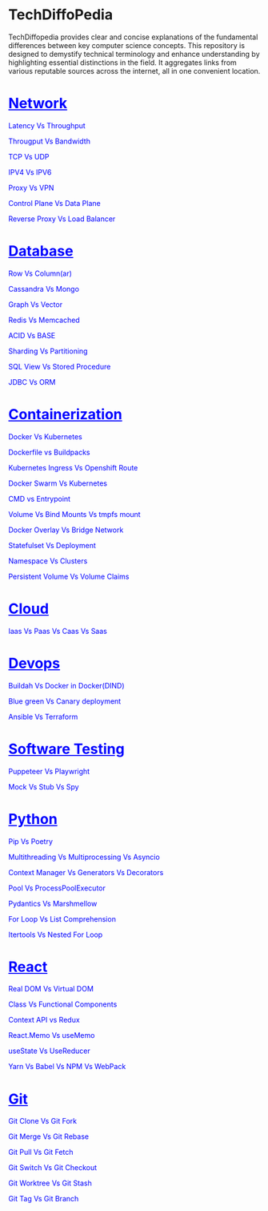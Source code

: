 # TechDiffoPedia
TechDiffopedia provides clear and concise explanations of the fundamental differences between key computer science concepts. This repository is designed to demystify technical terminology and enhance understanding by highlighting essential distinctions in the field. It aggregates links from various reputable sources across the internet, all in one convenient location.



<h1 style="color:blue; text-decoration: underline; font-weight: bold;">Network</h1>
<p>
    <a href="https://aws.amazon.com/compare/the-difference-between-throughput-and-latency/" target="_blank" style="color:blue; text-decoration: none;">Latency Vs Throughput</a>
</p>
<p>
    <a href="https://www.indeed.com/career-advice/career-development/throughput-vs-bandwidth" target="_blank" style="color:blue; text-decoration: none;">Througput Vs Bandwidth</a>
</p>

<p>
    <a href="https://www.spiceworks.com/tech/networking/articles/tcp-vs-udp/" target="_blank" style="color:blue; text-decoration: none;">TCP Vs UDP</a>
</p>
<p>
    <a href="https://aws.amazon.com/compare/the-difference-between-ipv4-and-ipv6/?trk=faq_card" target="_blank" style="color:blue; text-decoration: none;">IPV4 Vs IPV6</a>
</p>
<p>
    <a href="https://aws.amazon.com/compare/the-difference-between-proxy-and-vpn/?trk=faq_card" target="_blank" style="color:blue; text-decoration: none;">Proxy Vs VPN</a>
</p>
<p>
    <a href="https://www.snaplogic.com/blog/data-plane-vs-control-plane-whats-the-difference" target="_blank" style="color:blue; text-decoration: none;">Control Plane Vs Data Plane</a>
</p>
<p>
    <a href="https://www.geeksforgeeks.org/reverse-proxy-vs-load-balancer/" target="_blank" style="color:blue; text-decoration: none;">Reverse Proxy Vs Load Balancer</a>
</p>


<h1 style="color:blue; text-decoration: underline; font-weight: bold;">Database</h1>
    <p>
      <a href="https://dataschool.com/data-modeling-101/row-vs-column-oriented-databases/" target="_blank" style="color:blue; text-decoration: none;">Row Vs Column(ar)</a>
    </p>
    <p>
      <a href="https://www.mongodb.com/resources/compare/cassandra-vs-mongodb" target="_blank" style="color:blue; text-decoration: none;">Cassandra Vs Mongo</a>
    </p>
    <p>
      <a href="https://www.elastic.co/blog/vector-database-vs-graph-database" target="_blank" style="color:blue; text-decoration: none;">Graph Vs Vector</a>
    </p>
    <p>
      <a href="https://www.imaginarycloud.com/blog/redis-vs-memcached" target="_blank" style="color:blue; text-decoration: none;">Redis Vs Memcached</a>
    </p>
    <p>
      <a href="https://aws.amazon.com/compare/the-difference-between-acid-and-base-database/?trk=faq_card" target="_blank" style="color:blue; text-decoration: none;">ACID Vs BASE</a>
    </p>
    <p>
      <a href="https://www.pingcap.com/article/sharding-vs-partitioning-a-detailed-comparison/" target="_blank" style="color:blue; text-decoration: none;">Sharding Vs Partitioning</a>
    </p>
    <p>
      <a href="https://shalinichandr.medium.com/sql-view-and-stored-procedure-56b853fc8e3a" target="_blank" style="color:blue; text-decoration: none;">SQL View Vs Stored Procedure</a>
    </p>
    <p>
      <a href="https://naveen-metta.medium.com/navigating-the-database-landscape-jdbc-vs-orm-92e24db1fbec" target="_blank" style="color:blue; text-decoration: none;">JDBC Vs ORM</a>
    </p>
    
    
    
    
<h1 style="color:blue; text-decoration: underline; font-weight: bold;">Containerization</h1>
    <p>
      <a href="https://www.atlassian.com/microservices/microservices-architecture/kubernetes-vs-docker" target="_blank" style="color:blue; text-decoration: none;">Docker Vs Kubernetes</a>
    </p>
    <p>
      <a href="https://medium.com/@michael.vittrup.larsen/dockerfiles-vs-cloud-native-buildpacks-8acf8149dea1" target="_blank" style="color:blue; text-decoration: none;">Dockerfile vs Buildpacks</a>
    </p>
    <p>
      <a href="https://www.redhat.com/en/blog/kubernetes-ingress-vs-openshift-route" target="_blank" style="color:blue; text-decoration: none;">Kubernetes Ingress Vs Openshift Route</a>
    </p>
    <p>
      <a href="https://betterstack.com/community/guides/scaling-docker/docker-swarm-kubernetes/" target="_blank" style="color:blue; text-decoration: none;">Docker Swarm Vs Kubernetes</a>
    </p>
    <p>
      <a href="https://medium.com/container-talks/understand-cmd-and-entrypoint-differences-in-docker-d11105cc5454" target="_blank" style="color:blue; text-decoration: none;">CMD vs Entrypoint</a>
    </p>
    <p>
      <a href="https://digitalvarys.com/docker-volume-vs-bind-mounts-vs-tmpfs-mount/" target="_blank" style="color:blue; text-decoration: none;">Volume Vs Bind Mounts Vs tmpfs mount</a>
    </p>
    <p>
      <a href="https://devtodevops.com/docker-network-overlay-vs-bridge/" target="_blank" style="color:blue; text-decoration: none;">Docker Overlay Vs Bridge Network</a>
    </p>
    <p>
      <a href="https://spacelift.io/blog/statefulset-vs-deployment" target="_blank" style="color:blue; text-decoration: none;">Statefulset Vs Deployment</a>
    </p>
    <p>
      <a href="https://medium.com/@danielbenhayoun/understanding-kubernetes-namespaces-and-clusters-3065e0602df7#:~:text=In%20Kubernetes%2C%20a%20cluster%20is,for%20the%20names%20of%20resources" target="_blank" style="color:blue; text-decoration: none;">Namespace Vs Clusters</a>
    </p>
    <p>
      <a href="https://www.baeldung.com/ops/kubernetes-pv-vs-pvc" target="_blank" style="color:blue; text-decoration: none;">Persistent Volume Vs Volume Claims</a>
    </p>
    
    
<h1 style="color:blue; text-decoration: underline; font-weight: bold;">Cloud</h1>
    <p>
      <a href="https://cloud.google.com/learn/paas-vs-iaas-vs-saas" target="_blank" style="color:blue; text-decoration: none;">Iaas Vs Paas Vs Caas Vs Saas</a>
    </p>
<h1 style="color:blue; text-decoration: underline; font-weight: bold;">Devops</h1>
    <p>
      <a href="https://devm.io/docker/build-containers-quickly-buildah-155839-001" target="_blank" style="color:blue; text-decoration: none;">Buildah Vs Docker in Docker(DIND)</a>
    </p>
     <p>
      <a href="https://circleci.com/blog/canary-vs-blue-green-downtime/" target="_blank" style="color:blue; text-decoration: none;">Blue green Vs Canary deployment</a>
    </p>
    <p>
      <a href="https://spacelift.io/blog/ansible-vs-terraform" target="_blank" style="color:blue; text-decoration: none;">Ansible Vs Terraform</a>
    </p>
    
<h1 style="color:blue; text-decoration: underline; font-weight: bold;">Software Testing</h1>
     <p>
      <a href="https://medium.com/front-end-weekly/playwright-vs-puppeteer-choosing-the-right-browser-automation-tool-in-2024-d46d2cbadf71" target="_blank" style="color:blue; text-decoration: none;">Puppeteer Vs Playwright</a>
    </p>
    <p>
      <a href="https://medium.com/@matiasglessi/mock-stub-spy-and-other-test-doubles-a1869265ac47" target="_blank" style="color:blue; text-decoration: none;">Mock Vs Stub Vs Spy</a>
    </p>
    
<h1 style="color:blue; text-decoration: underline; font-weight: bold;">Python</h1>
   <p>
      <a href="https://www.pullrequest.com/blog/moving-away-from-requirements-txt-for-more-secure-python-dependencies/" target="_blank" style="color:blue; text-decoration: none;">Pip Vs Poetry</a>
    </p>
    <p>
      <a href="https://www.linkedin.com/pulse/multithreading-vs-multiprocessing-asyncio-code-examples-kaushik-yxgjc/" target="_blank" style="color:blue; text-decoration: none;">Multithreading Vs Multiprocessing Vs Asyncio</a>
    </p>
    <p>
      <a href="https://medium.com/@sumeetsarkar/trinity-of-context-managers-generators-decorators-4809a991c76b" target="_blank" style="color:blue; text-decoration: none;">Context Manager Vs Generators Vs Decorators</a>
    </p>
    <p>
      <a href="https://superfastpython.com/multiprocessing-pool-vs-processpoolexecutor/" target="_blank" style="color:blue; text-decoration: none;">Pool Vs ProcessPoolExecutor </a>
    </p>
    <p>
      <a href="https://medium.com/@ashkangoleh/pydantic-vs-marshmallow-a-comprehensive-comparison-77abe2b3e088" target="_blank" style="color:blue; text-decoration: none;">Pydantics Vs Marshmellow</a>
    </p>
    <p>
      <a href="https://switowski.com/blog/for-loop-vs-list-comprehension/" target="_blank" style="color:blue; text-decoration: none;">For Loop Vs List Comprehension</a>
    </p>
    <p>
      <a href="https://stephantul.github.io/python/2019/07/20/product/" target="_blank" style="color:blue; text-decoration: none;">Itertools Vs Nested For Loop</a>
    </p>
    
<h1 style="color:blue; text-decoration: underline; font-weight: bold;">React</h1>
   <p>
      <a href="https://www.keitaro.com/insights/2023/07/12/dom-vs-virtual-dom-understanding-the-differences/" target="_blank" style="color:blue; text-decoration: none;">Real DOM Vs Virtual DOM</a>
   </p>
   <p>
      <a href="https://www.freecodecamp.org/news/function-component-vs-class-component-in-react/" target="_blank" style="color:blue; text-decoration: none;">Class Vs Functional Components</a>
   </p>
   <p>
      <a href="https://dev.to/ruppysuppy/redux-vs-context-api-when-to-use-them-4k3p" target="_blank" style="color:blue; text-decoration: none;">Context API vs Redux</a>
   </p>
   <p>
      <a href="https://blog.logrocket.com/react-memo-vs-usememo/" target="_blank" style="color:blue; text-decoration: none;">React.Memo Vs useMemo</a>
   </p>
   <p>
      <a href="https://blog.saeloun.com/2023/03/30/when-to-use-usestate-vs-usereducer/" target="_blank" style="color:blue; text-decoration: none;">useState Vs UseReducer</a>
   </p>
   <p>
      <a href="https://medium.com/front-end-weekly/what-are-npm-yarn-babel-and-webpack-and-how-to-properly-use-them-d835a758f987" target="_blank" style="color:blue; text-decoration: none;">Yarn Vs Babel Vs NPM Vs WebPack</a>
   </p>
   

<h1 style="color:blue; text-decoration: underline; font-weight: bold;">Git</h1>
 <p>
      <a href="https://www.theserverside.com/answer/Git-fork-vs-clone-Whats-the-difference#:~:text=A%20fork%20creates%20a%20completely,synchronize%20with%20the%20target%20repository." target="_blank" style="color:blue; text-decoration: none;">Git Clone Vs Git Fork</a>
 </p>
 <p>
      <a href="https://www.atlassian.com/git/tutorials/merging-vs-rebasing" target="_blank" style="color:blue; text-decoration: none;">Git Merge Vs Git Rebase</a>
 </p>
 <p>
      <a href="https://www.gitkraken.com/learn/git/problems/git-pull-vs-fetch" target="_blank" style="color:blue; text-decoration: none;">Git Pull Vs Git Fetch</a>
 </p>
 <p>
      <a href="https://kodekloud.com/blog/git-switch-vs-checkout/" target="_blank" style="color:blue; text-decoration: none;">Git Switch Vs Git Checkout</a>
 </p>
 <p>
      <a href="https://www.gitkraken.com/learn/git/git-worktree" target="_blank" style="color:blue; text-decoration: none;">Git Worktree Vs Git Stash</a>
 </p>
 <p>
      <a href="https://circleci.com/blog/git-tags-vs-branches/" target="_blank" style="color:blue; text-decoration: none;">Git Tag Vs Git Branch</a>
 </p>
 
 
 
 
 
   
    


